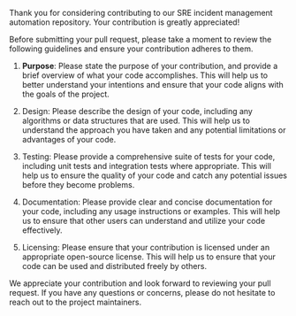 Thank you for considering contributing to our SRE incident management automation repository. Your contribution is greatly appreciated!

Before submitting your pull request, please take a moment to review the following guidelines and ensure your contribution adheres to them.

1. **Purpose**: Please state the purpose of your contribution, and provide a brief overview of what your code accomplishes. This will help us to better understand your intentions and ensure that your code aligns with the goals of the project.

2. Design: Please describe the design of your code, including any algorithms or data structures that are used. This will help us to understand the approach you have taken and any potential limitations or advantages of your code.

3. Testing: Please provide a comprehensive suite of tests for your code, including unit tests and integration tests where appropriate. This will help us to ensure the quality of your code and catch any potential issues before they become problems.

4. Documentation: Please provide clear and concise documentation for your code, including any usage instructions or examples. This will help us to ensure that other users can understand and utilize your code effectively.
5. Licensing: Please ensure that your contribution is licensed under an appropriate open-source license. This will help us to ensure that your code can be used and distributed freely by others.

We appreciate your contribution and look forward to reviewing your pull request. If you have any questions or concerns, please do not hesitate to reach out to the project maintainers.
